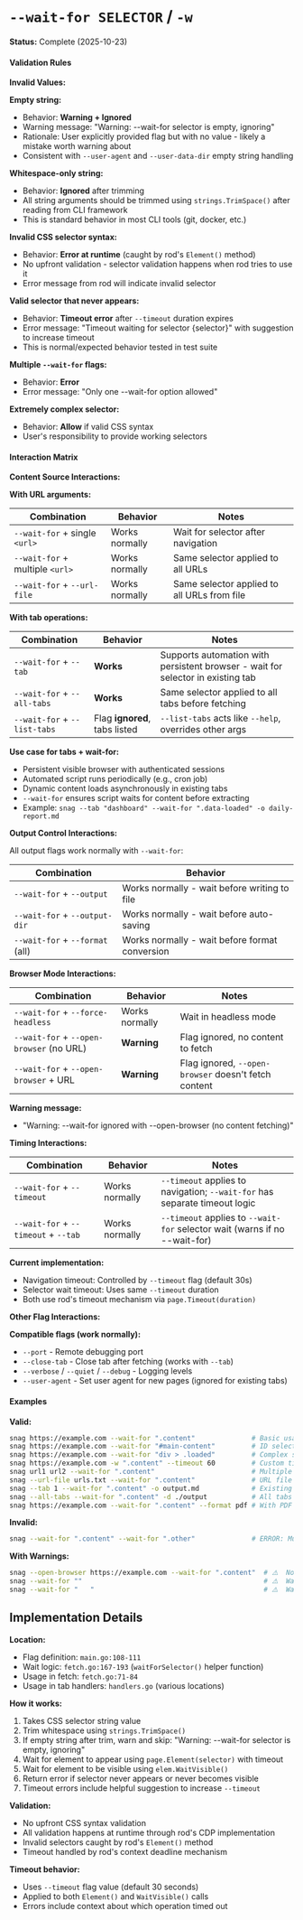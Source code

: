 # `--wait-for SELECTOR` / `-w`

**Status:** Complete (2025-10-23)

#### Validation Rules

**Invalid Values:**

**Empty string:**
- Behavior: **Warning + Ignored**
- Warning message: "Warning: --wait-for selector is empty, ignoring"
- Rationale: User explicitly provided flag but with no value - likely a mistake worth warning about
- Consistent with `--user-agent` and `--user-data-dir` empty string handling

**Whitespace-only string:**
- Behavior: **Ignored** after trimming
- All string arguments should be trimmed using `strings.TrimSpace()` after reading from CLI framework
- This is standard behavior in most CLI tools (git, docker, etc.)

**Invalid CSS selector syntax:**
- Behavior: **Error at runtime** (caught by rod's `Element()` method)
- No upfront validation - selector validation happens when rod tries to use it
- Error message from rod will indicate invalid selector

**Valid selector that never appears:**
- Behavior: **Timeout error** after `--timeout` duration expires
- Error message: "Timeout waiting for selector {selector}" with suggestion to increase timeout
- This is normal/expected behavior tested in test suite

**Multiple `--wait-for` flags:**
- Behavior: **Error**
- Error message: "Only one --wait-for option allowed"

**Extremely complex selector:**
- Behavior: **Allow** if valid CSS syntax
- User's responsibility to provide working selectors

#### Interaction Matrix

**Content Source Interactions:**

**With URL arguments:**

| Combination | Behavior | Notes |
|-------------|----------|-------|
| `--wait-for` + single `<url>` | Works normally | Wait for selector after navigation |
| `--wait-for` + multiple `<url>` | Works normally | Same selector applied to all URLs |
| `--wait-for` + `--url-file` | Works normally | Same selector applied to all URLs from file |

**With tab operations:**

| Combination | Behavior | Notes |
|-------------|----------|-------|
| `--wait-for` + `--tab` | **Works** | Supports automation with persistent browser - wait for selector in existing tab |
| `--wait-for` + `--all-tabs` | **Works** | Same selector applied to all tabs before fetching |
| `--wait-for` + `--list-tabs` | Flag **ignored**, tabs listed | `--list-tabs` acts like `--help`, overrides other args |

**Use case for tabs + wait-for:**
- Persistent visible browser with authenticated sessions
- Automated script runs periodically (e.g., cron job)
- Dynamic content loads asynchronously in existing tabs
- `--wait-for` ensures script waits for content before extracting
- Example: `snag --tab "dashboard" --wait-for ".data-loaded" -o daily-report.md`

**Output Control Interactions:**

All output flags work normally with `--wait-for`:

| Combination | Behavior |
|-------------|----------|
| `--wait-for` + `--output` | Works normally - wait before writing to file |
| `--wait-for` + `--output-dir` | Works normally - wait before auto-saving |
| `--wait-for` + `--format` (all) | Works normally - wait before format conversion |

**Browser Mode Interactions:**

| Combination | Behavior | Notes |
|-------------|----------|-------|
| `--wait-for` + `--force-headless` | Works normally | Wait in headless mode |
| `--wait-for` + `--open-browser` (no URL) | **Warning** | Flag ignored, no content to fetch |
| `--wait-for` + `--open-browser` + URL | **Warning** | Flag ignored, `--open-browser` doesn't fetch content |

**Warning message:**
- "Warning: --wait-for ignored with --open-browser (no content fetching)"

**Timing Interactions:**

| Combination | Behavior | Notes |
|-------------|----------|-------|
| `--wait-for` + `--timeout` | Works normally | `--timeout` applies to navigation; `--wait-for` has separate timeout logic |
| `--wait-for` + `--timeout` + `--tab` | Works normally | `--timeout` applies to `--wait-for` selector wait (warns if no --wait-for) |

**Current implementation:**
- Navigation timeout: Controlled by `--timeout` flag (default 30s)
- Selector wait timeout: Uses same `--timeout` duration
- Both use rod's timeout mechanism via `page.Timeout(duration)`

**Other Flag Interactions:**

**Compatible flags (work normally):**
- `--port` - Remote debugging port
- `--close-tab` - Close tab after fetching (works with `--tab`)
- `--verbose` / `--quiet` / `--debug` - Logging levels
- `--user-agent` - Set user agent for new pages (ignored for existing tabs)

#### Examples

**Valid:**
```bash
snag https://example.com --wait-for ".content"              # Basic usage
snag https://example.com --wait-for "#main-content"         # ID selector
snag https://example.com --wait-for "div > .loaded"         # Complex selector
snag https://example.com -w ".content" --timeout 60         # Custom timeout
snag url1 url2 --wait-for ".content"                        # Multiple URLs
snag --url-file urls.txt --wait-for ".content"              # URL file
snag --tab 1 --wait-for ".content" -o output.md             # Existing tab (automation)
snag --all-tabs --wait-for ".content" -d ./output           # All tabs
snag https://example.com --wait-for ".content" --format pdf # With PDF output
```

**Invalid:**
```bash
snag --wait-for ".content" --wait-for ".other"              # ERROR: Multiple flags
```

**With Warnings:**
```bash
snag --open-browser https://example.com --wait-for ".content"  # ⚠️  No effect (no fetch)
snag --wait-for ""                                             # ⚠️  Warning: selector empty
snag --wait-for "   "                                          # ⚠️  Warning: selector empty (after trim)
```

## Implementation Details

**Location:**
- Flag definition: `main.go:108-111`
- Wait logic: `fetch.go:167-193` (`waitForSelector()` helper function)
- Usage in fetch: `fetch.go:71-84`
- Usage in tab handlers: `handlers.go` (various locations)

**How it works:**
1. Takes CSS selector string value
2. Trim whitespace using `strings.TrimSpace()`
3. If empty string after trim, warn and skip: "Warning: --wait-for selector is empty, ignoring"
4. Wait for element to appear using `page.Element(selector)` with timeout
5. Wait for element to be visible using `elem.WaitVisible()`
6. Return error if selector never appears or never becomes visible
7. Timeout errors include helpful suggestion to increase `--timeout`

**Validation:**
- No upfront CSS syntax validation
- All validation happens at runtime through rod's CDP implementation
- Invalid selectors caught by rod's `Element()` method
- Timeout handled by rod's context deadline mechanism

**Timeout behavior:**
- Uses `--timeout` flag value (default 30 seconds)
- Applied to both `Element()` and `WaitVisible()` calls
- Errors include context about which operation timed out
